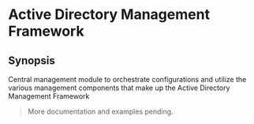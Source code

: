 ﻿# Active Directory Management Framework

## Synopsis

Central management module to orchestrate configurations and utilize the various management components that make up the Active Directory Management Framework

> More documentation and examples pending.
